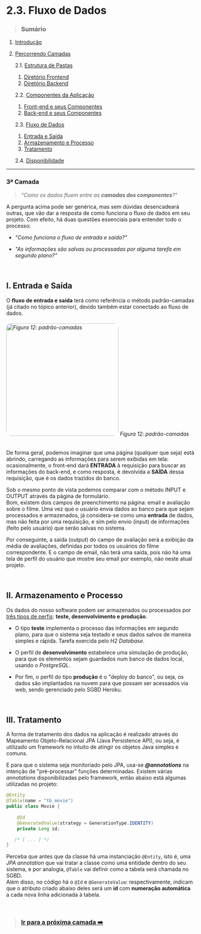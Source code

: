 # 2.3. Fluxo de Dados
> ### Sumário

1. [Introdução](https://github.com/Sancruz-dev/estudo-ampliado#1-introdução)

2. [Percorrendo Camadas](https://github.com/Sancruz-dev/estudo-ampliado#2-percorrendo-camadas)

   2.1. [Estrutura de Pastas](/camadas/i-estrutura-de-pastas#21-estrutura-de-pastas)
      1. [Diretório Frontend](/camadas/i-estrutura-de-pastas#i-diretório-frontend)
      2. [Diretório Backend](/camadas/i-estrutura-de-pastas#ii-diretório-backend)

   2.2. [Componentes da Aplicação](/camadas/ii-componentes-da-aplicacao#22-componentes-da-aplicação)
      1. [Front-end e seus Componentes](#i-front-end-e-seus-componentes)
      2. [Back-end e seus Componentes](#ii-back-end-e-seus-componentes)

   2.3. [Fluxo de Dados](#)
      1. [Entrada e Saída](#i-entrada-e-saída)
      2. [Armazenamento e Processo](#ii-armazenamento-e-processo)
      3. [Tratamento](#iii-tratamento)

   2.4. [Disponibilidade](/camadas/iv-disponibilidade#24-disponibilidade)
***

### **3ª Camada**

> _"Como os dados fluem entre as **camadas dos componentes**?"_

A pergunta acima pode ser genérica, mas sem dúvidas desencadeará outras, que vão dar a resposta de como funciona o fluxo de dados em seu projeto. Com efeito, há duas questões essenciais para entender todo o processo: 

- _"Como funciona o fluxo de entrada e saída?"_

- _"As informações são salvas ou processadas por alguma tarefa em segundo plano?"_

<br/>

## I. Entrada e Saída

O **fluxo de entrada e saída** terá como referência o método padrão-camadas (já citado no tópico anterior), devido também estar conectado ao fluxo de dados.

###### <img style="border-radius: 12px" height="300" src="https://user-images.githubusercontent.com/83969467/154807894-15856953-b78a-4ae2-a040-f745b4fd0e6c.png" alt="Figura 12: padrão-camadas" title="padrão-camadas" /> Figura 12: padrão-camadas

De forma geral, podemos imaginar que uma página (qualquer que seja) está abrindo, carregando as informações para serem exibidas em tela: ocasionalmente, o front-end dará **ENTRADA** à requisição para buscar as informações do back-end, e como resposta, é devolvida a **SAÍDA** dessa requisição, que é os dados trazidos do banco.

Sob o mesmo ponto de vista podemos comparar com o método INPUT e OUTPUT através da página de formulário. <br/> Bom, existem dois campos de preenchimento na página: email e avaliação sobre o filme. Uma vez que o usuário envia dados ao banco para que sejam processados e armazenados, já considera-se como uma **entrada** de dados, mas não feita por uma requisição, e sim pelo envio (input) de informações (feito pelo usuário) que serão salvas no sistema. 

Por conseguinte, a saída (output) do campo de avaliação será a exibição da média de avaliações, definidas por todos os usuários do filme correspondente. E o campo de email, não terá uma saída, pois não há uma tela de perfil do usuário que mostre seu email por exemplo, não neste atual projeto.

<br/>

## II. Armazenamento e Processo

Os dados do nosso software podem ser armazenados ou processados por [três tipos de perfis](/camadas/i-estrutura-de-pastas#-resources): **teste, desenvolvimento e produção**.

- O tipo **teste** implementa o processo das informações em segundo plano, para que o sistema seja testado e seus dados salvos de maneira simples e rápida. Tarefa exercida pelo _H2 Database_.

- O perfil de **desenvolvimento** estabelece uma simulação de produção, para que os elementos sejam guardados num banco de dados local, usando o _PostgreSQL_.

- Por fim, o perfil do tipo **produção** é o "deploy do banco", ou seja, os dados são implantados na nuvem para que possam ser acessados via web, sendo gerenciado pelo SGBD Heroku.

<br/>

## III. Tratamento

A forma de tratamento dos dados na aplicação é realizado através do Mapeamento Objeto-Relacional JPA (Java Persistence API), ou seja, é utilizado um framework no intuito de atingir os objetos Java simples e comuns.

E para que o sistema seja monitoriado pelo JPA, usa-se _**@annotations**_ na intenção de "pré-processar" funções determinadas. Existem várias _annotations_ disponibilizadas pelo framework, então abaixo está algumas utilizadas no projeto:

``` java
@Entity
@Table(name = "tb_movie")
public class Movie {
	
	@Id
	@GeneratedValue(strategy = GenerationType.IDENTITY)
	private Long id;

   /* [ ... ] */
}
```

Perceba que antes que da classe há uma instanciação `@Entity`, isto é, uma _JPA annotation_ que vai tratar a classe como uma entidade dentro do seu sistema, e por analogia, `@Table` vai definir como a tabela será chamada no SGBD. <br/> Além disso, no código há o `@Id` e `@GenerateValue`: respectivamente, indicam que o atributo criado abaixo deles será um **id** com **numeração automática** a cada nova linha adicionada à tabela.

<br/>

> ### [Ir para a próxima camada :arrow_right:](/camadas/iv-disponibilidade#24-disponibilidade)
